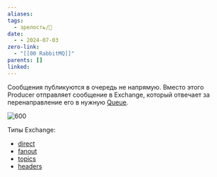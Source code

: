 ```yaml
---
aliases: 
tags:
  - зрелость/🌱
date:
  - - 2024-07-03
zero-link:
  - "[[00 RabbitMQ]]"
parents: []
linked: 
---
```

Сообщения публикуются в очередь не напрямую. Вместо этого Producer отправляет сообщение в Exchange, который отвечает за перенаправление его в нужную [Queue](Queue.md).

![600](Pasted%20image%2020240819134918.png)

Типы Exchange:
- [direct](Exchange%20Direct.md)
- [fanout](Exchange%20Fanout.md)
- [topics](Exchange%20Topics.md)
- [headers](Exchange%20Headers.md)